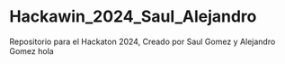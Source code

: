 # Hackawin_2024_Saul_Alejandro
Repositorio para el Hackaton 2024, Creado por Saul  Gomez y Alejandro Gomez
hola